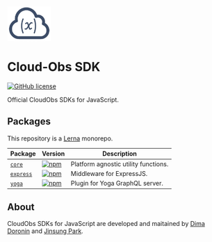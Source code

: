 <img src="https://github.com/cloud-obs/sdk-js/raw/main/assets/cloud-obs-logo.jpg" height="80px"/>

# Cloud-Obs SDK

[![GitHub license](https://img.shields.io/badge/license-MIT-blue.svg?style=flat-square)](https://github.com/ddoronin/bytable/blob/master/LICENSE)

Official CloudObs SDKs for JavaScript.

## Packages

This repository is a [Lerna](https://github.com/lerna/lerna) monorepo.

| Package                        | Version | Description |
| ------------------------------ | ------- | ----------- |
| [`core`](/packages/core) | [![npm](https://img.shields.io/npm/v/@cloud-obs/core.svg?style=flat-square)](https://www.npmjs.com/package/@cloud-obs/core) | Platform agnostic utility functions.|
| [`express`](/packages/express) | [![npm](https://img.shields.io/npm/v/@cloud-obs/express.svg?style=flat-square)](https://www.npmjs.com/package/@cloud-obs/express) | Middleware for ExpressJS. |
| [`yoga`](/packages/yoga) | [![npm](https://img.shields.io/npm/v/@cloud-obs/yoga.svg?style=flat-square)](https://www.npmjs.com/package/@cloud-obs/yoga) | Plugin for Yoga GraphQL server. |

## About

CloudObs SDKs for JavaScript are developed and maitained by [Dima Doronin](https://www.linkedin.com/in/ddoronin) and [Jinsung Park](https://www.linkedin.com/in/jsliapark).
